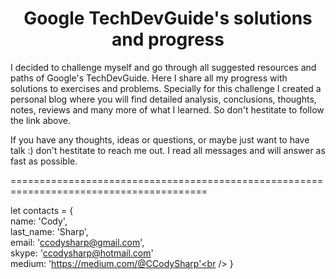 <center><h1>Google TechDevGuide's solutions and progress</h1></center>

I decided to challenge myself and go through all suggested resources and paths of Google's TechDevGuide. 
Here I share all my progress with solutions to exercises and problems. 
Specially for this challenge I created a personal blog where you will find detailed analysis, conclusions, thoughts, notes, reviews and many more of what I learned.
So don't hestitate to follow the link above.

If you have any thoughts, ideas or questions, or maybe just want to have talk :) don't hestitate to reach me out. 
I read all messages and will answer as fast as possible.


========================================================================================

let contacts = {<br />
    name: 'Cody',<br />
    last_name: 'Sharp',<br />
    email: 'ccodysharp@gmail.com',<br />
    skype: 'ccodysharp@hotmail.com'<br />
    medium: 'https://medium.com/@CCodySharp'<br />
}
